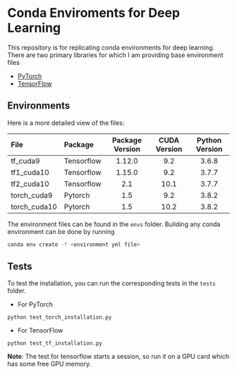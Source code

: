# Conda Enviroments for Deep Learning

This repository is for replicating conda environments for deep learning. There are two primary libraries for which I am providing base environment files

* [PyTorch](https://pytorch.org/)
* [TensorFlow](https://www.tensorflow.org/)

## Environments

Here is a more detailed view of the files:

| File         	| Package    	| Package Version 	| CUDA Version 	| Python Version 	|
|:--------------	|:------------	|:-----------------:	|:--------------:	|:----------------:|
| tf_cuda9     	| Tensorflow 	| 1.12.0            | 9.2          	| 3.6.8          	|
| tf1_cuda10    | Tensorflow 	| 1.15.0            | 9.2          	| 3.7.7         	|
| tf2_cuda10    | Tensorflow 	| 2.1            	| 10.1         	| 3.7.7          	|
| torch_cuda9  	| Pytorch    	| 1.5             	| 9.2          	| 3.8.2          	|
| torch_cuda10 	| Pytorch    	| 1.5             	| 10.2         	| 3.8.2          	|

The environment files can be found in the `envs` folder. Building any conda environment can be done by running
```bash
conda env create -f <environment yml file>
```


## Tests

To test the installation, you can run the corresponding tests in the `tests` folder.

* For PyTorch
```
python test_torch_installation.py
```

* For TensorFlow
```
python test_tf_installation.py
```

__Note__: The test for tensorflow starts a session, so run it on a GPU card which has some free GPU memory.

